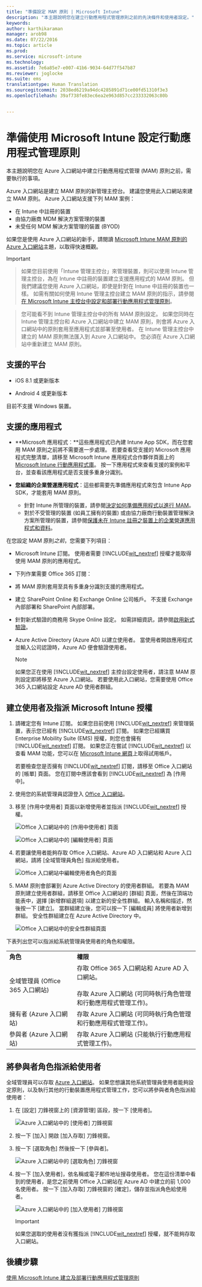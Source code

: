 ```yaml
---
title: "準備設定 MAM 原則 | Microsoft Intune"
description: "本主題說明您在建立行動應用程式管理原則之前的先決條件和使用者設定。"
keywords: 
author: karthikaraman
manager: arob98
ms.date: 07/22/2016
ms.topic: article
ms.prod: 
ms.service: microsoft-intune
ms.technology: 
ms.assetid: 7e6a85e7-e007-41b6-9034-64d77f547b87
ms.reviewer: joglocke
ms.suite: ems
translationtype: Human Translation
ms.sourcegitcommit: 2038ed6219a94dc4285891d71ce00fd51310f3e3
ms.openlocfilehash: 39af738fe83ec6ea2e963d857cc233332063c80b


---
```


# 準備使用 Microsoft Intune 設定行動應用程式管理原則
本主題說明您在 Azure 入口網站中建立行動應用程式管理 (MAM) 原則之前，需要執行的事項。

Azure 入口網站是建立 MAM 原則的新管理主控台。 建議您使用此入口網站來建立 MAM 原則。 Azure 入口網站支援下列 MAM 案例：
- 在 Intune 中註冊的裝置
- 由協力廠商 MDM 解決方案管理的裝置
- 未受任何 MDM 解決方案管理的裝置 (BYOD)

如果您是使用 Azure 入口網站的新手，請閱讀 [Microsoft Intune MAM 原則的 Azure 入口網站](azure-portal-for-microsoft-intune-mam-policies.md)主題，以取得快速概觀。

>[!IMPORTANT]

> 如果您目前使用「Intune 管理主控台」來管理裝置，則可以使用 Intune 管理主控台，為在 Intune 中註冊的裝置建立支援應用程式的 MAM 原則。 但我們建議您使用 Azure 入口網站，即使是針對在 Intune 中註冊的裝置也一樣。 如需有關如何使用 Intune 管理主控台建立 MAM 原則的指示，請參閱[在 Microsoft Intune 主控台中設定和部署行動應用程式管理原則](configure-and-deploy-mobile-application-management-policies-in-the-microsoft-intune-console.md)。

> 您可能看不到 Intune 管理主控台中的所有 MAM 原則設定。 如果您同時在 Intune 管理主控台和 Azure 入口網站中建立 MAM 原則，則會將 Azure 入口網站中的原則套用至應用程式並部署至使用者。
> 在 Intune 管理主控台中建立的 MAM 原則無法匯入到 Azure 入口網站中。  您必須在 Azure 入口網站中重新建立 MAM 原則。


##  支援的平台
- iOS 8.1 或更新版本

- Android 4 或更新版本

目前不支援 Windows 裝置。
##  支援的應用程式
* **Microsoft 應用程式︰**這些應用程式已內建 Intune App SDK，而在您套用 MAM 原則之前將不需要進一步處理。
若要查看受支援的 Microsoft 應用程式完整清單，請移至 Microsoft Intune 應用程式合作夥伴頁面上的 [Microsoft Intune 行動應用程式庫](https://www.microsoft.com/en-us/server-cloud/products/microsoft-intune/partners.aspx)。 按一下應用程式來查看支援的案例和平台，並查看該應用程式是否支援多重身分識別。
* **您組織的企業營運應用程式**：這些都需要先準備應用程式來包含 Intune App SDK，才能套用 MAM 原則。

  * 針對 Intune 所管理的裝置，請參閱[決定如何準備應用程式以進行 MAM](decide-how-to-prepare-apps-for-mobile-application-management-with-microsoft-intune.md)。
  * 對於不受管理的裝置 (如員工擁有的裝置) 或由協力廠商行動裝置管理解決方案所管理的裝置，請參閱[保護未在 Intune 註冊之裝置上的企業營運應用程式和資料](protect-line-of-business-apps-and-data-on-devices-not-enrolled-in-microsoft-intune.md)。

在您設定 MAM 原則*之前*，您需要下列項目：

-   Microsoft Intune 訂閱。    使用者需要 [!INCLUDE[wit_nextref](../includes/wit_nextref_md.md)] 授權才能取得使用 MAM 原則的應用程式。

-   下列作業需要 Office 365 訂閱：
  - 將 MAM 原則套用至具有多重身分識別支援的應用程式。
  - 建立 SharePoint Online 和 Exchange Online 公司帳戶。 不支援 Exchange 內部部署和 SharePoint 內部部署。
-   針對新式驗證的商務用 Skype Online 設定。 如需詳細資訊，請參閱[啟用新式驗證](http://social.technet.microsoft.com/wiki/contents/articles/34339.skype-for-business-online-enable-your-tenant-for-modern-authentication.aspx.md)。


- Azure Active Directory (Azure AD) 以建立使用者。 當使用者開啟應用程式並輸入公司認證時，Azure AD 便會驗證使用者。

    > [!NOTE]
    > 如果您正在使用 [!INCLUDE[wit_nextref](../includes/wit_nextref_md.md)] 主控台設定使用者，請注意 MAM 原則設定即將移至 Azure 入口網站。 若要使用此入口網站，您需要使用 Office 365 入口網站設定 Azure AD 使用者群組。


## 建立使用者及指派 Microsoft Intune 授權

1. 請確定您有 Intune 訂閱。 如果您目前使用 [!INCLUDE[wit_nextref](../includes/wit_nextref_md.md)] 來管理裝置，表示您已經有 [!INCLUDE[wit_nextref](../includes/wit_nextref_md.md)] 訂閱。  如果您已經購買 Enterprise Mobility Suite (EMS) 授權，則您也會擁有 [!INCLUDE[wit_nextref](../includes/wit_nextref_md.md)] 訂閱。 如果您正在嘗試 [!INCLUDE[wit_nextref](../includes/wit_nextref_md.md)] 以查看 MAM 功能，您可以在 [Microsoft Intune 網頁](http://www.microsoft.com/en-us/server-cloud/products/microsoft-intune/)上取得試用帳戶。

    若要檢查您是否擁有 [!INCLUDE[wit_nextref](../includes/wit_nextref_md.md)] 訂閱，請移至 Office 入口網站的 [帳單] 頁面。  您在訂閱中應該會看到 [!INCLUDE[wit_nextref](../includes/wit_nextref_md.md)] 為 [作用中]。

2.  使用您的系統管理員認證登入 [Office 入口網站](http://portal.office.com)。

3.  移至 [作用中使用者] 頁面以新增使用者並指派 [!INCLUDE[wit_nextref](../includes/wit_nextref_md.md)] 授權。

    ![Office 入口網站中的 [作用中使用者] 頁面](../media/AppManagement/OfficePortal_AddUsers.png)

    ![Office 入口網站中的 [編輯使用者] 頁面](../media/AppManagement/OfficePortal_AssignLicenses.png)

4.  若要讓使用者能夠存取 Office 入口網站、Azure AD 入口網站和 Azure 入口網站，請將 [全域管理員角色] 指派給使用者。

    ![Office 入口網站中編輯使用者角色的頁面](../media/AppManagement/OfficePortal_AddRoletoUser.png)

5.  MAM 原則會部署到 Azure Active Directory 的使用者群組。 若要為 MAM 原則建立使用者群組，請移至 Office 入口網站的 [群組] 頁面，然後在頂端功能表中，選擇 [新增群組選項] 以建立新的安全性群組。  輸入名稱和描述，然後按一下 [建立]。 當群組建立後，您可以按一下 [編輯成員] 將使用者新增到群組。 安全性群組建立在 Azure Active Directory 中。

    ![Office 入口網站中的安全性群組頁面](../media/AppManagement/OfficePortal_CreateGroups.png)

下表列出您可以指派給系統管理員使用者的角色和權限。

|||
|--|----|
|**角色**|**權限**|
|全域管理員 (Office 365 入口網站)|存取 Office 365 入口網站和 Azure AD 入口網站。<br /><br />存取 Azure 入口網站 (可同時執行角色管理和行動應用程式管理工作)。|
|擁有者 (Azure 入口網站)|存取 Azure 入口網站 (可同時執行角色管理和行動應用程式管理工作)。|
|參與者 (Azure 入口網站)|存取 Azure 入口網站 (只能執行行動應用程式管理工作)。|

## 將參與者角色指派給使用者

全域管理員可以存取 [Azure 入口網站](https://portal.azure.com)。  如果您想讓其他系統管理員使用者能夠設定原則，以及執行其他的行動裝置應用程式管理工作，您可以將參與者角色指派給使用者：


1.  在 [設定] 刀鋒視窗上的 [資源管理] 區段，按一下 [使用者]。

    ![Azure 入口網站中的 [使用者] 刀鋒視窗](../media/AppManagement/AzurePortal_MAM_AddUsers.png)

2.  按一下 [加入]  開啟 [加入存取]  刀鋒視窗。

3.  按一下 [選取角色] 然後按一下 [參與者]。

    ![Azure 入口網站中的 [選取角色] 刀鋒視窗](../media/AppManagement/AzurePortal_MAM_AddRole.png)

4.  按一下 [加入使用者]，依名稱或電子郵件地址搜尋使用者。 您在這份清單中看到的使用者，是您之前使用 Office 入口網站在 Azure AD 中建立的前 1,000 名使用者。 按一下 [加入存取] 刀鋒視窗的 [確定]，儲存並指派角色給使用者。

    ![Azure 入口網站中的 [加入使用者] 刀鋒視窗](../media/AppManagement/AzurePortal_MAM_AddusertoRole.png)

    > [!IMPORTANT]
    > 如果您選取的使用者沒有獲指派 [!INCLUDE[wit_nextref](../includes/wit_nextref_md.md)] 授權，就不能夠存取入口網站。

## 後續步驟
[使用 Microsoft Intune 建立及部署行動應用程式管理原則](create-and-deploy-mobile-app-management-policies-with-microsoft-intune.md)



<!--HONumber=Jul16_HO4-->


